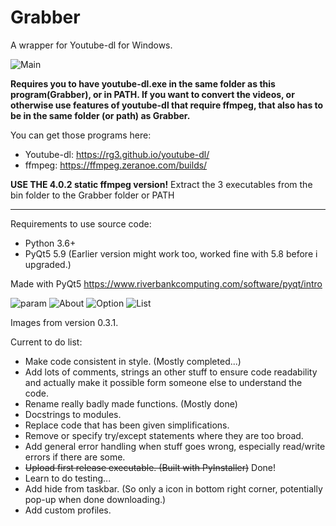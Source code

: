 # Grabber
A wrapper for Youtube-dl for Windows. 

![Main](https://i.imgur.com/fKopNX6.png)

**Requires you to have youtube-dl.exe in the same folder as this program(Grabber), or in PATH. 
If you want to convert the videos, or otherwise use features of youtube-dl that require ffmpeg,
that also has to be in the same folder (or path) as Grabber.** 

You can get those programs here:
* Youtube-dl: https://rg3.github.io/youtube-dl/ 
* ffmpeg: https://ffmpeg.zeranoe.com/builds/  

**USE THE 4.0.2 static ffmpeg version!** Extract the 3 executables from the bin folder to the Grabber folder or PATH

______

Requirements to use source code:

* Python 3.6+ 
* PyQt5 5.9 (Earlier version might work too, worked fine with 5.8 before i upgraded.) 

Made with PyQt5 https://www.riverbankcomputing.com/software/pyqt/intro


![param](https://i.imgur.com/4jFwhFe.png) ![About](https://i.imgur.com/52Fy75J.png) 
![Option](https://i.imgur.com/ceYwgyS.png) ![List](https://i.imgur.com/L0PL5OH.png)


Images from version 0.3.1.

Current to do list: 

* Make code consistent in style. (Mostly completed...)
* Add lots of comments, strings an other stuff to ensure code readability and actually make it possible form someone else to understand the code.
* Rename really badly made functions. (Mostly done)
* Docstrings to modules.
* Replace code that has been given simplifications. 
* Remove or specify try/except statements where they are too broad.
* Add general error handling when stuff goes wrong, especially read/write errors if there are some. 
* ~~Upload first release executable. (Built with PyInstaller)~~ Done!
* Learn to do testing...
* Add hide from taskbar. (So only a icon in bottom right corner, potentially pop-up when done downloading.)
* Add custom profiles. 
